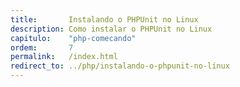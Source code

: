 ```yaml
---
title:       Instalando o PHPUnit no Linux
description: Como instalar o PHPUnit no Linux
capitulo:    "php-comecando"
ordem:       7
permalink:   /index.html
redirect_to: ../php/instalando-o-phpunit-no-linux
---
```

